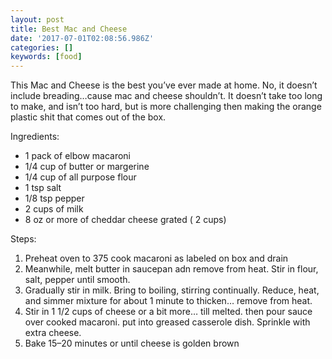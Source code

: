 ```yaml
---
layout: post
title: Best Mac and Cheese
date: '2017-07-01T02:08:56.986Z'
categories: []
keywords: [food]
---
```


This Mac and Cheese is the best you’ve ever made at home. No, it doesn’t include breading…cause mac and cheese shouldn’t. It doesn’t take too long to make, and isn’t too hard, but is more challenging then making the orange plastic shit that comes out of the box.

Ingredients:

* 1 pack of elbow macaroni
* 1/4 cup of butter or margerine
* 1/4 cup of all purpose flour
* 1 tsp salt
* 1/8 tsp pepper
* 2 cups of milk
* 8 oz or more of cheddar cheese grated ( 2 cups)

Steps:

1.  Preheat oven to 375 cook macaroni as labeled on box and drain
2.  Meanwhile, melt butter in saucepan adn remove from heat. Stir in flour, salt, pepper until smooth.
3.  Gradually stir in milk. Bring to boiling, stirring continually. Reduce, heat, and simmer mixture for about 1 minute to thicken… remove from heat.
4.  Stir in 1 1/2 cups of cheese or a bit more… till melted. then pour sauce over cooked macaroni. put into greased casserole dish. Sprinkle with extra cheese.
5.  Bake 15–20 minutes or until cheese is golden brown
